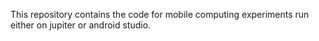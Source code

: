 This repository contains the code for mobile computing experiments run either on jupiter or android studio.
